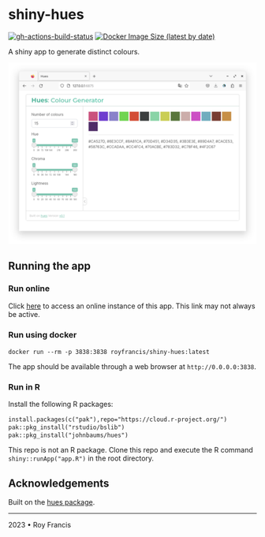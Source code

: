 # shiny-hues

[![gh-actions-build-status](https://github.com/royfrancis/shiny-hues/workflows/build/badge.svg)](https://github.com/royfrancis/shiny-hues/actions?workflow=build) [![Docker Image Size (latest by date)](https://img.shields.io/docker/image-size/royfrancis/shiny-hues?label=dockerhub)](https://hub.docker.com/repository/docker/royfrancis/shiny-hues)

A shiny app to generate distinct colours.

![](preview.png)

## Running the app

### Run online

Click [here](https://hues.serve.scilifelab.se/) to access an online instance of this app. This link may not always be active.

### Run using docker

```
docker run --rm -p 3838:3838 royfrancis/shiny-hues:latest
```

The app should be available through a web browser at `http://0.0.0.0:3838`.

### Run in R

Install the following R packages:

```
install.packages(c("pak"),repo="https://cloud.r-project.org/")
pak::pkg_install("rstudio/bslib")
pak::pkg_install("johnbaums/hues")
```

This repo is not an R package. Clone this repo and execute the R command `shiny::runApp("app.R")` in the root directory.

## Acknowledgements

Built on the [hues package](https://github.com/johnbaums/hues).

***

2023 • Roy Francis
